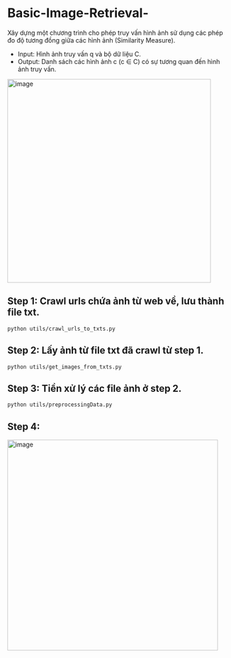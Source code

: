 # Basic-Image-Retrieval-
Xây dựng một chương trình cho phép truy vấn hình ảnh sử dụng các phép đo độ tương đồng giữa các hình ảnh (Similarity Measure).

- Input: Hình ảnh truy vấn q và bộ dữ liệu C.
- Output: Danh sách các hình ảnh c (c ∈ C) có sự tương quan đến hình ảnh truy vấn.

<img width="459" alt="image" src="https://user-images.githubusercontent.com/88385496/198692020-95495c2c-725f-4fd6-b850-7d1bc13238f0.png">

## Step 1: Crawl urls chứa ảnh từ web về, lưu thành file txt.
`python utils/crawl_urls_to_txts.py` 

## Step 2: Lấy ảnh từ file txt đã crawl từ step 1.
`python utils/get_images_from_txts.py`

## Step 3: Tiền xử lý các file ảnh ở step 2.
`python utils/preprocessingData.py`

## Step 4: 

<img width="475" alt="image" src="https://user-images.githubusercontent.com/88385496/198692288-83307a4c-32cc-4fcd-8321-e323eab72ac4.png">
